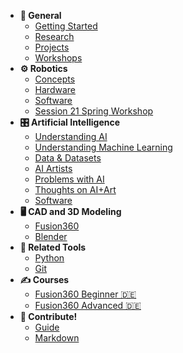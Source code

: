 - **🔑 General**
  - [Getting Started](getting-started.md)
  - [Research](research.md)
  - [Projects](projects.md)
  - [Workshops](workshops/overview.md)
- **⚙️ Robotics**
  - [Concepts](robotics/concepts.md)
  - [Hardware](robotics/hardware.md)
  - [Software](robotics/software.md)
  - [Session 21 Spring Workshop](workshops/session21spring/scene-one-take-one-upload/overview.md)
- **🎛️ Artificial Intelligence**
  - [Understanding AI](ai/understanding-ai.md)
  - [Understanding Machine Learning](ai/machine-learning.md)
  - [Data & Datasets](ai/data-datasets.md)
  - [AI Artists](ai/ai-artists.md)
  - [Problems with AI](ai/problems-with-ai.md)
  - [Thoughts on AI+Art](ai/thoughts-ai-art.md)
  - [Software](ai/software.md)
- **🖥️ CAD and 3D Modeling**
  - [Fusion360](CAD/Fusion360.md)
  - [Blender](CAD/blender.md)
- **🔧 Related Tools**
  - [Python](tools/python.md)
  - [Git](tools/git.md)
- **✍️ Courses**
  - [Fusion360 Beginner 🇩🇪](courses/CAD1-beginner-DE.md)
  - [Fusion360 Advanced 🇩🇪](courses/CAD2-advanced-DE.md)
- **🤝 Contribute!**
  - [Guide](readme.md)
  - [Markdown](markdown.md)
